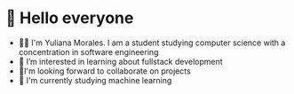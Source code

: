 👋 Hello everyone
=
- 🚶‍♀️ I'm Yuliana Morales. I am a student studying computer science with a concentration in software engineering
- 👀 I’m interested in learning about fullstack development
- 🤝I'm looking forward to collaborate on projects
- 🌱 I'm currently studying machine learning
  

